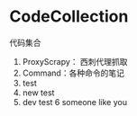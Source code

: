 # CodeCollection
代码集合
1. ProxyScrapy： 西刺代理抓取
2. Command：各种命令的笔记
3. test
4. new test 
5. dev test
6 someone like you